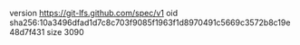 version https://git-lfs.github.com/spec/v1
oid sha256:10a3496dfad1d7c8c703f9085f1963f1d8970491c5669c3572b8c19e48d7f431
size 3090
